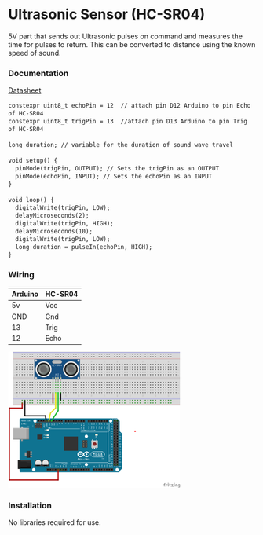 # Ultrasonic Sensor (HC-SR04)

5V part that sends out Ultrasonic pulses on command and measures the time for pulses to return.  This can be
converted to distance using the known speed of sound.

### Documentation
[Datasheet](https://www.digikey.com/htmldatasheets/production/1979760/0/0/1/hc-sr04.html?utm_adgroup=xGeneral&utm_source=google&utm_medium=cpc&utm_campaign=Dynamic%20Search_EN_Product&utm_term=&utm_content=xGeneral&gclid=CjwKCAiA7vWcBhBUEiwAXieItmiV1HisDe1lrC3roUqphgozTWCNb_76oSRSCNBINjhAYC_FHvfOxRoCZW0QAvD_BwE)


```
constexpr uint8_t echoPin = 12  // attach pin D12 Arduino to pin Echo of HC-SR04
constexpr uint8_t trigPin = 13  //attach pin D13 Arduino to pin Trig of HC-SR04

long duration; // variable for the duration of sound wave travel

void setup() {
  pinMode(trigPin, OUTPUT); // Sets the trigPin as an OUTPUT
  pinMode(echoPin, INPUT); // Sets the echoPin as an INPUT
}

void loop() {
  digitalWrite(trigPin, LOW);
  delayMicroseconds(2);
  digitalWrite(trigPin, HIGH);
  delayMicroseconds(10);
  digitalWrite(trigPin, LOW);
  long duration = pulseIn(echoPin, HIGH);
}
```

### Wiring
| Arduino | HC-SR04 |
| --- | -- |
| 5v | Vcc |
| GND | Gnd |
| 13 | Trig |
| 12 | Echo |

<img src="UltrasonicSensor-HC-SR04.png" width="350">

### Installation
No libraries required for use.
